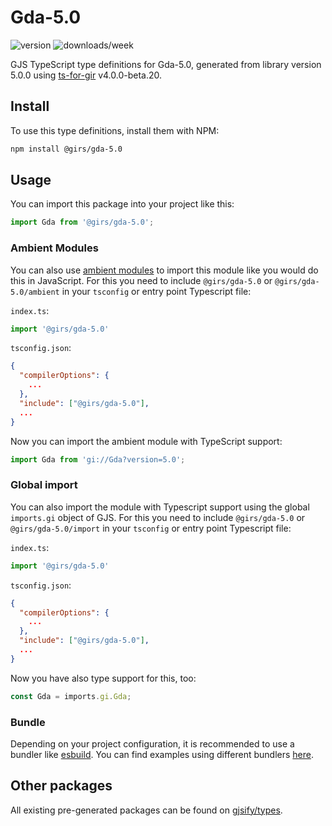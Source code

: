
# Gda-5.0

![version](https://img.shields.io/npm/v/@girs/gda-5.0)
![downloads/week](https://img.shields.io/npm/dw/@girs/gda-5.0)


GJS TypeScript type definitions for Gda-5.0, generated from library version 5.0.0 using [ts-for-gir](https://github.com/gjsify/ts-for-gir) v4.0.0-beta.20.


## Install

To use this type definitions, install them with NPM:
```bash
npm install @girs/gda-5.0
```

## Usage

You can import this package into your project like this:
```ts
import Gda from '@girs/gda-5.0';
```

### Ambient Modules

You can also use [ambient modules](https://github.com/gjsify/ts-for-gir/tree/main/packages/cli#ambient-modules) to import this module like you would do this in JavaScript.
For this you need to include `@girs/gda-5.0` or `@girs/gda-5.0/ambient` in your `tsconfig` or entry point Typescript file:

`index.ts`:
```ts
import '@girs/gda-5.0'
```

`tsconfig.json`:
```json
{
  "compilerOptions": {
    ...
  },
  "include": ["@girs/gda-5.0"],
  ...
}
```

Now you can import the ambient module with TypeScript support: 

```ts
import Gda from 'gi://Gda?version=5.0';
```

### Global import

You can also import the module with Typescript support using the global `imports.gi` object of GJS.
For this you need to include `@girs/gda-5.0` or `@girs/gda-5.0/import` in your `tsconfig` or entry point Typescript file:

`index.ts`:
```ts
import '@girs/gda-5.0'
```

`tsconfig.json`:
```json
{
  "compilerOptions": {
    ...
  },
  "include": ["@girs/gda-5.0"],
  ...
}
```

Now you have also type support for this, too:

```ts
const Gda = imports.gi.Gda;
```

### Bundle

Depending on your project configuration, it is recommended to use a bundler like [esbuild](https://esbuild.github.io/). You can find examples using different bundlers [here](https://github.com/gjsify/ts-for-gir/tree/main/examples).

## Other packages

All existing pre-generated packages can be found on [gjsify/types](https://github.com/gjsify/types).

